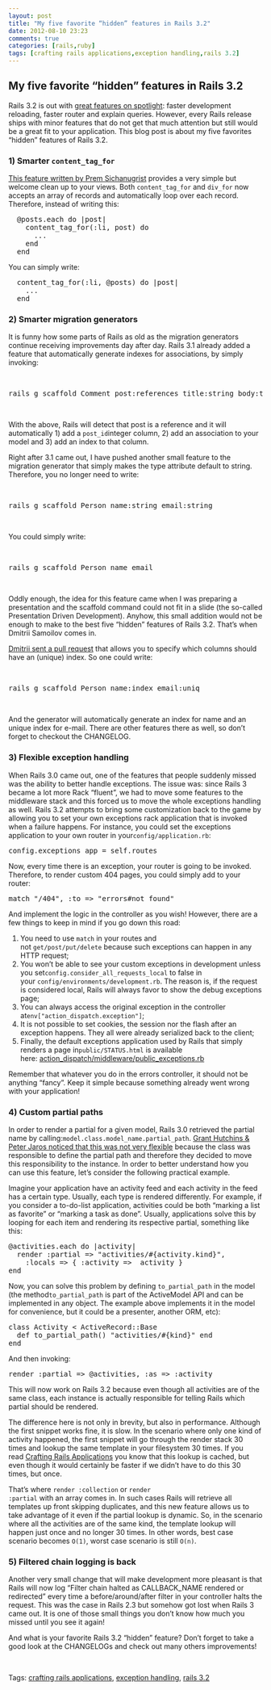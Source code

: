 ```yaml
---
layout: post
title: "My five favorite “hidden” features in Rails 3.2"
date: 2012-08-10 23:23
comments: true
categories: [rails,ruby]
tags: [crafting rails applications,exception handling,rails 3.2]
---
```

## My five favorite “hidden” features in Rails 3.2
Rails 3.2 is out with <a title="Rails 3.2.rc1 announced" href="http://weblog.rubyonrails.org/2011/12/20/rails-3-2-rc1-faster-dev-mode-routing-explain-queries-tagged-logger-store">great features on spotlight</a>: faster development reloading, faster router and explain queries. However, every Rails release ships with minor features that do not get that much attention but still would be a great fit to your application. This blog post is about my five favorites “hidden” features of Rails 3.2.
<h3>1) Smarter <code>content_tag_for</code></h3>
<a href="https://github.com/rails/rails/pull/2816">This feature written by Prem Sichanugrist</a> provides a very simple but welcome clean up to your views. Both <code>content_tag_for</code> and <code>div_for</code> now accepts an array of records and automatically loop over each record. Therefore, instead of writing this:
<div>
<div>
<pre>  @posts.each do |post|
    content_tag_for(:li, post) do
      ...
    end
  end</pre>
</div>
</div>
You can simply write:
<div>
<div>
<pre>  content_tag_for(:li, @posts) do |post|
    ...
  end</pre>
</div>
</div>
<h3>2) Smarter migration generators</h3>
It is funny how some parts of Rails as old as the migration generators continue receiving improvements day after day. Rails 3.1 already added a feature that automatically generate indexes for associations, by simply invoking:

&nbsp;
<pre>rails g scaffold Comment post:references title:string body:text</pre>
&nbsp;

With the above, Rails will detect that post is a reference and it will automatically 1) add a <code>post_id</code>integer column, 2) add an association to your model and 3) add an index to that column.

Right after 3.1 came out, I have pushed another small feature to the migration generator that simply makes the type attribute default to string. Therefore, you no longer need to write:

&nbsp;
<pre>rails g scaffold Person name:string email:string</pre>
&nbsp;

You could simply write:

&nbsp;
<pre>rails g scaffold Person name email</pre>
&nbsp;

Oddly enough, the idea for this feature came when I was preparing a presentation and the scaffold command could not fit in a slide (the so-called Presentation Driven Development). Anyhow, this small addition would not be enough to make to the best five “hidden” features of Rails 3.2. That’s when Dmitrii Samoilov comes in.

<a href="https://github.com/rails/rails/pull/2555">Dmitrii sent a pull request</a> that allows you to specify which columns should have an (unique) index. So one could write:

&nbsp;
<pre>rails g scaffold Person name:index email:uniq</pre>
&nbsp;

And the generator will automatically generate an index for name and an unique index for e-mail. There are other features there as well, so don’t forget to checkout the CHANGELOG.
<h3>3) Flexible exception handling</h3>
When Rails 3.0 came out, one of the features that people suddenly missed was the ability to better handle exceptions. The issue was: since Rails 3 became a lot more Rack “fluent”, we had to move some features to the middleware stack and this forced us to move the whole exceptions handling as well. Rails 3.2 attempts to bring some customization back to the game by allowing you to set your own exceptions rack application that is invoked when a failure happens. For instance, you could set the exceptions application to your own router in your<code>config/application.rb</code>:
<div>
<div>
<pre>config.exceptions_app = self.routes</pre>
</div>
</div>
Now, every time there is an exception, your router is going to be invoked. Therefore, to render custom 404 pages, you could simply add to your router:
<div>
<div>
<pre>match "/404", :to =&gt; "errors#not_found"</pre>
</div>
</div>
And implement the logic in the controller as you wish! However, there are a few things to keep in mind if you go down this road:
<ol>
	<li>You need to use <code>match</code> in your routes and not <code>get/post/put/delete</code> because such exceptions can happen in any HTTP request;</li>
	<li>You won’t be able to see your custom exceptions in development unless you set<code>config.consider_all_requests_local</code> to false in your <code>config/environments/development.rb</code>. The reason is, if the request is considered local, Rails will always favor to show the debug exceptions page;</li>
	<li>You can always access the original exception in the controller at<code>env["action_dispatch.exception"]</code>;</li>
	<li>It is not possible to set cookies, the session nor the flash after an exception happens. They all were already serialized back to the client;</li>
	<li>Finally, the default exceptions application used by Rails that simply renders a page in<code>public/STATUS.html</code> is available here: <a href="https://github.com/rails/rails/blob/master/actionpack/lib/action_dispatch/middleware/public_exceptions.rb">action_dispatch/middleware/public_exceptions.rb</a></li>
</ol>
Remember that whatever you do in the errors controller, it should not be anything “fancy”. Keep it simple because something already went wrong with your application!
<h3>4) Custom partial paths</h3>
In order to render a partial for a given model, Rails 3.0 retrieved the partial name by calling:<code>model.class.model_name.partial_path</code>. <a href="https://github.com/rails/rails/commit/bf812074fd55e7dcfa426d6c9bfd4d8d68922194">Grant Hutchins &amp; Peter Jaros noticed that this was not very flexible</a> because the class was responsible to define the partial path and therefore they decided to move this responsibility to the instance. In order to better understand how you can use this feature, let’s consider the following practical example.

Imagine your application have an activity feed and each activity in the feed has a certain type. Usually, each type is rendered differently. For example, if you consider a to-do-list application, activities could be both “marking a list as favorite” or “marking a task as done”. Usually, applications solve this by looping for each item and rendering its respective partial, something like this:
<div>
<div>
<pre>@activities.each do |activity|
  render :partial =&gt; "activities/#{activity.kind}",
    :locals =&gt; { :activity =&gt;  activity }
end</pre>
</div>
</div>
Now, you can solve this problem by defining <code>to_partial_path</code> in the model (the method<code>to_partial_path</code> is part of the ActiveModel API and can be implemented in any object. The example above implements it in the model for convenience, but it could be a presenter, another ORM, etc):
<div>
<div>
<pre>class Activity &lt; ActiveRecord::Base
  def to_partial_path() "activities/#{kind}" end
end</pre>
</div>
</div>
And then invoking:
<div>
<div>
<pre>render :partial =&gt; @activities, :as =&gt; :activity</pre>
</div>
</div>
This will now work on Rails 3.2 because even though all activities are of the same class, each instance is actually responsible for telling Rails which partial should be rendered.

The difference here is not only in brevity, but also in performance. Although the first snippet works fine, it is slow. In the scenario where only one kind of activity happened, the first snippet will go through the render stack 30 times and lookup the same template in your filesystem 30 times. If you read <a title="Crafting Rails Applications" href="http://pragprog.com/book/jvrails/crafting-rails-applications">Crafting Rails Applications</a> you know that this lookup is cached, but even though it would certainly be faster if we didn’t have to do this 30 times, but once.

That’s where <code>render :collection</code> or <code>render :partial</code> with an array comes in. In such cases Rails will retrieve all templates up front skipping duplicates, and this new feature allows us to take advantage of it even if the partial lookup is dynamic. So, in the scenario where all the activities are of the same kind, the template lookup will happen just once and no longer 30 times. In other words, best case scenario becomes <code>O(1)</code>, worst case scenario is still <code>O(n)</code>.
<h3>5) Filtered chain logging is back</h3>
Another very small change that will make development more pleasant is that Rails will now log “Filter chain halted as CALLBACK_NAME rendered or redirected” every time a before/around/after filter in your controller halts the request. This was the case in Rails 2.3 but somehow got lost when Rails 3 came out. It is one of those small things you don’t know how much you missed until you see it again!

And what is your favorite Rails 3.2 “hidden” feature? Don’t forget to take a good look at the CHANGELOGs and check out many others improvements!

&nbsp;

Tags: <a href="http://blog.plataformatec.com.br/tag/crafting-rails-applications/" rel="tag">crafting rails applications</a>, <a href="http://blog.plataformatec.com.br/tag/exception-handling/" rel="tag">exception handling</a>, <a href="http://blog.plataformatec.com.br/tag/rails-3-2/" rel="tag">rails 3.2</a>
